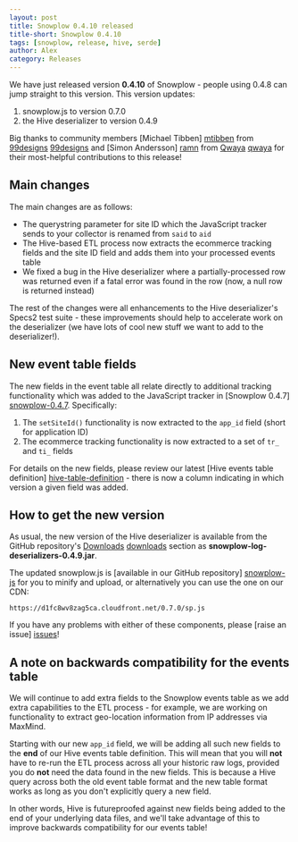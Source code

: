 ```yaml
---
layout: post
title: Snowplow 0.4.10 released
title-short: Snowplow 0.4.10
tags: [snowplow, release, hive, serde]
author: Alex
category: Releases
---
```


We have just released version **0.4.10** of Snowplow - people using 0.4.8 can jump straight to this version. This version updates:

1. snowplow.js to version 0.7.0
2. the Hive deserializer to version 0.4.9

Big thanks to community members [Michael Tibben] [mtibben] from [99designs] [99designs] and [Simon Andersson] [ramn] from [Qwaya] [qwaya] for their most-helpful contributions to this release!

## Main changes

The main changes are as follows:

* The querystring parameter for site ID which the JavaScript tracker sends to your collector is renamed from `said` to `aid`
* The Hive-based ETL process now extracts the ecommerce tracking fields and the site ID field and adds them into your processed events table
* We fixed a bug in the Hive deserializer where a partially-processed row was returned even if a fatal error was found in the row (now, a null row is returned instead)

The rest of the changes were all enhancements to the Hive deserializer's Specs2 test suite - these improvements should help to accelerate work on the deserializer (we have lots of cool new stuff we want to add to the deserializer!).
<!--more-->

## New event table fields

The new fields in the event table all relate directly to additional tracking functionality which was added to the JavaScript tracker in [Snowplow 0.4.7] [snowplow-0.4.7]. Specifically:

1. The `setSiteId()` functionality is now extracted to the `app_id` field (short for application ID)
2. The ecommerce tracking functionality is now extracted to a set of `tr_` and `ti_` fields

For details on the new fields, please review our latest [Hive events table definition] [hive-table-definition] - there is now a column indicating in which version a given field was added.

## How to get the new version

As usual, the new version of the Hive deserializer is available from the GitHub repository's [Downloads] [downloads] section as **snowplow-log-deserializers-0.4.9.jar**.

The updated snowplow.js is [available in our GitHub repository] [snowplow-js] for you to minify and upload, or alternatively you can use the one on our CDN:

    https://d1fc8wv8zag5ca.cloudfront.net/0.7.0/sp.js

If you have any problems with either of these components, please [raise an issue] [issues]!

## A note on backwards compatibility for the events table

We will continue to add extra fields to the Snowplow events table as we add extra capabilities to the ETL process - for example, we are working on functionality to extract geo-location information from IP addresses via MaxMind.

Starting with our new `app_id` field, we will be adding all such new fields to the **end** of our Hive events table definition. This will mean that you will **not** have to re-run the ETL process across all your historic raw logs, provided you do **not** need the data found in the new fields. This is because a Hive query across both the old event table format and the new table format works as long as you don't explicitly query a new field.

In other words, Hive is futureproofed against new fields being added to the end of your underlying data files, and we'll take advantage of this to improve backwards compatibility for our events table!

[mtibben]: https://github.com/mtibben
[99designs]: http://99designs.com
[ramn]: https://github.com/ramn
[qwaya]: http://www.qwaya.com
[snowplow-0.4.7]: /blog/2012/09/06/snowplow-0.4.7-released/
[snowplow-js]: https://raw.github.com/snowplow/snowplow/master/1-trackers/javascript-tracker/js/snowplow.js
[hive-table-definition]: /analytics/snowplow-table-structure.html
[issues]: https://github.com/snowplow/snowplow/issues
[downloads]: https://github.com/snowplow/snowplow/downloads
